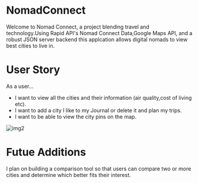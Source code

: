 # NomadConnect

Welcome to Nomad Connect, a project blending travel and technology.Using Rapid API's Nomad Connect Data,Google Maps API, and a robust JSON server backend this applcation allows digital nomads to view best cities to live in.

# User Story

As a user...

- I want to view all the cities and their information (air quality,cost of living etc).
- I want to add a city I like to my Journal or delete it and plan my trips.
- I want to be able to view the city pins on the map.

![img2](src/mediaa/media.png)

# Futue Additions

I plan on building a comparison tool so that users can compare two or more cities and determine which  better fits their interest.
